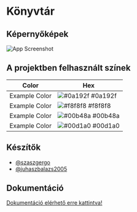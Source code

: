 
# Könyvtár



## Képernyőképek

![App Screenshot]([https://via.placeholder.com/468x300?text=App+Screenshot+Here](https://github.com/szaszgergo/konyvtar/blob/main/konyvtar_login.png?raw=true))

## A projektben felhasznált színek

| Color             | Hex                                                                |
| ----------------- | ------------------------------------------------------------------ |
| Example Color | ![#0a192f](https://via.placeholder.com/10/0a192f?text=+) #0a192f |
| Example Color | ![#f8f8f8](https://via.placeholder.com/10/f8f8f8?text=+) #f8f8f8 |
| Example Color | ![#00b48a](https://via.placeholder.com/10/00b48a?text=+) #00b48a |
| Example Color | ![#00d1a0](https://via.placeholder.com/10/00b48a?text=+) #00d1a0 |


## Készítők

- [@szaszgergo](https://github.com/szaszgergo)
- [@juhaszbalazs2005](https://github.com/juhaszbalazs2005)


## Dokumentáció

[Dokumentáció elérhető erre kattintva!](https://docs.google.com/document/d/1RxBoctzr2r0nDXteaayzhL6WYEA1wmApzi1OEtHE1Y0/edit?usp=sharing)

